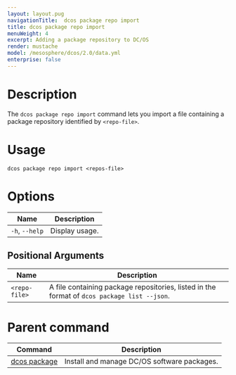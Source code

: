 ```yaml
---
layout: layout.pug
navigationTitle:  dcos package repo import
title: dcos package repo import
menuWeight: 4
excerpt: Adding a package repository to DC/OS
render: mustache
model: /mesosphere/dcos/2.0/data.yml
enterprise: false
---
```


# Description

The `dcos package repo import` command lets you import a file containing a package repository identified by `<repo-file>`.

# Usage

```
dcos package repo import <repos-file>
```

# Options

| Name | Description |
|---------|-------------|
| `-h`, `--help` | Display usage. |

## Positional Arguments

| Name |  Description |
|---------|-------------|
| `<repo-file>` | A file containing package repositories, listed in the format of `dcos package list --json`.|

# Parent command

| Command | Description |
|---------|-------------|
| [dcos package](/mesosphere/dcos/2.0/cli/command-reference/dcos-package/)   | Install and manage DC/OS software packages. |
